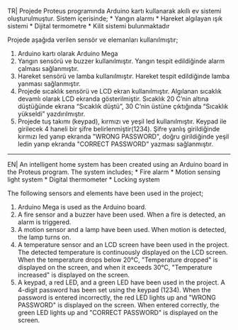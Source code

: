 TR| Projede Proteus programında Arduino kartı kullanarak akıllı ev sistemi oluşturulmuştur. Sistem içerisinde;
       * Yangın alarmı
       * Hareket algılayan ışık sistemi
       * Dijital termometre
       * Kilit sistemi bulunmaktadır

Projede aşağıda verilen sensör ve elemanları kullanılmıştır;
1. Arduino kartı olarak Arduino Mega
2. Yangın sensörü ve buzzer kullanılmıştır. Yangın tespit edildiğinde alarm çalması sağlanmıştır.
3. Hareket sensörü ve lamba kullanılmıştır. Hareket tespit edildiğinde lamba yanması sağlanmıştır.
4. Projede sıcaklık sensörü ve LCD ekran kullanılmıştır. Algılanan sıcaklık devamlı olarak LCD ekranda gösterilmiştir. Sıcaklık 20 C’nin altına düştüğünde ekrana “Sıcaklık düştü”, 30 C’nin üstüne çıktığında “Sıcaklık yükseldi” yazdırılmıştır.
5. Projede tuş takımı (keypad), kırmızı ve yeşil led kullanılmıştır. Keypad ile girilecek 4 haneli bir şifre belirlenmiştir(1234). Şifre yanlış girildiğinde kırmızı led yanıp ekranda "WRONG PASSWORD", doğru girildiğinde yeşil ledin yanıp ekranda "CORRECT PASSWORD" yazması sağlanmıştır.

-----------------------------------------------------------------------------------------------------------------------------------------------------------------------------------------

EN| An intelligent home system has been created using an Arduino board in the Proteus program. The system includes;
     * Fire alarm
     * Motion sensing light system
     * Digital thermometer
     * Locking system

The following sensors and elements have been used in the project;
1. Arduino Mega is used as the Arduino board.
2. A fire sensor and a buzzer have been used. When a fire is detected, an alarm is triggered.
3. A motion sensor and a lamp have been used. When motion is detected, the lamp turns on.
4. A temperature sensor and an LCD screen have been used in the project. The detected temperature is continuously displayed on the LCD screen. When the temperature drops below 20°C, "Temperature dropped" is displayed on the screen, and when it exceeds 30°C, "Temperature increased" is displayed on the screen.
5. A keypad, a red LED, and a green LED have been used in the project. A 4-digit password has been set using the keypad (1234). When the password is entered incorrectly, the red LED lights up and "WRONG PASSWORD" is displayed on the screen. When entered correctly, the green LED lights up and "CORRECT PASSWORD" is displayed on the screen.




